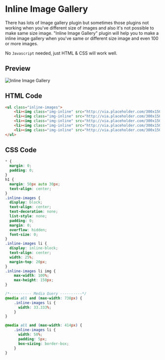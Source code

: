 # Inline Image Gallery
There has lots of Image gallery plugin but sometimes those plugins not working when you've different size of images and also it's not possible to make same size image. "Inline Image Gallery" plugin will help you to make a inline image gallery when you've same or different size image and even 100 or more images.

No `Javascript` needed, just HTML & CSS will work well.

## Preview
![Inline Image Gallery](https://preview.ibb.co/iE6Fnx/inline_image_gallery.jpg) 


## HTML Code
```html
<ul class="inline-images">
    <li><img class="img-inline" src="http://via.placeholder.com/300x150" alt="Text" /></li>
    <li><img class="img-inline" src="http://via.placeholder.com/300x150" alt="Text" /></li>
    <li><img class="img-inline" src="http://via.placeholder.com/300x150" alt="Text" /></li>
    <li><img class="img-inline" src="http://via.placeholder.com/300x150" alt="Text" /></li>
    <li><img class="img-inline" src="http://via.placeholder.com/300x150" alt="Text" /></li>
</ul>
```

## CSS Code
```css
* {
  margin: 0;
  padding: 0;
}
h1 {
  margin: 50px auto 30px;
  text-align: center;
}
.inline-images {
  display: block;
  text-align: center;
  text-decoration: none;
  list-style: none;
  padding: 0;
  margin: 0;
  overflow: hidden;
  font-size: 0;
}
.inline-images li {
  display: inline-block;
  text-align: center;
  width: 25%;
  margin-top: 20px;
}
.inline-images li img {
    max-width: 100%;
    max-height: 150px;
}

/*---------- Media Query ----------*/
@media all and (max-width: 738px) {
    .inline-images li {
      width: 33.333%;   
    }
}

@media all and (max-width: 414px) {
    .inline-images li {
      width: 50%;   
      padding: 5px;
      box-sizing: border-box;
    }
}
```